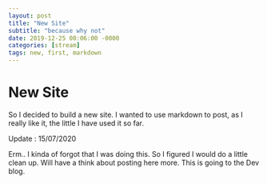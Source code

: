```yaml
---
layout: post
title: "New Site"
subtitle: "because why not"
date: 2019-12-25 00:06:00 -0000
categories: [stream]
tags: new, first, markdown
---
```


# New Site

So I decided to build a new site. I wanted to use markdown to post, as I really like it, the little I have used it so far. 

Update : 15/07/2020

Erm.. I kinda of forgot that I was doing this. So I figured I would do a little clean up.  Will have a think about posting here more.  This is going to the Dev blog. 
